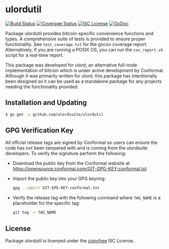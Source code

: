 ulordutil
=======

[![Build Status](http://img.shields.io/travis/ulordsuite/ulordutil.svg)](https://travis-ci.org/ulordsuite/ulordutil)
[![Coverage Status](http://img.shields.io/coveralls/ulordsuite/ulordutil.svg)](https://coveralls.io/r/ulordsuite/ulordutil?branch=master)
[![ISC License](http://img.shields.io/badge/license-ISC-blue.svg)](http://copyfree.org)
[![GoDoc](http://img.shields.io/badge/godoc-reference-blue.svg)](http://godoc.org/github.com/ulordsuite/ulordutil)

Package ulordutil provides bitcoin-specific convenience functions and types.
A comprehensive suite of tests is provided to ensure proper functionality.  See
`test_coverage.txt` for the gocov coverage report.  Alternatively, if you are
running a POSIX OS, you can run the `cov_report.sh` script for a real-time
report.

This package was developed for ulord, an alternative full-node implementation of
bitcoin which is under active development by Conformal.  Although it was
primarily written for ulord, this package has intentionally been designed so it
can be used as a standalone package for any projects needing the functionality
provided.

## Installation and Updating

```bash
$ go get -u github.com/ulordsuite/ulordutil
```

## GPG Verification Key

All official release tags are signed by Conformal so users can ensure the code
has not been tampered with and is coming from the ulordsuite developers.  To
verify the signature perform the following:

- Download the public key from the Conformal website at
  https://opensource.conformal.com/GIT-GPG-KEY-conformal.txt

- Import the public key into your GPG keyring:
  ```bash
  gpg --import GIT-GPG-KEY-conformal.txt
  ```

- Verify the release tag with the following command where `TAG_NAME` is a
  placeholder for the specific tag:
  ```bash
  git tag -v TAG_NAME
  ```

## License

Package ulordutil is licensed under the [copyfree](http://copyfree.org) ISC
License.
